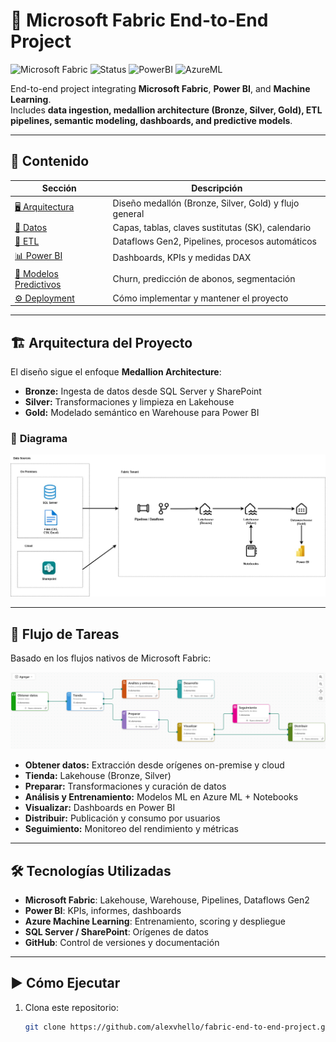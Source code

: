 # 🚀 Microsoft Fabric End-to-End Project

![Microsoft Fabric](https://img.shields.io/badge/Microsoft%20Fabric-Analytics%20Platform-purple)
![Status](https://img.shields.io/badge/status-active-brightgreen)
![PowerBI](https://img.shields.io/badge/Power%20BI-DAX-yellow)
![AzureML](https://img.shields.io/badge/Azure%20Machine%20Learning-ML-blue)

End-to-end project integrating **Microsoft Fabric**, **Power BI**, and **Machine Learning**.  
Includes **data ingestion, medallion architecture (Bronze, Silver, Gold), ETL pipelines, semantic modeling, dashboards, and predictive models**.

---

## 📌 **Contenido**
| Sección | Descripción |
|---------|-------------|
| [🖥 Arquitectura](docs/Arquitectura.md) | Diseño medallón (Bronze, Silver, Gold) y flujo general |
| [📂 Datos](docs/Datos.md) | Capas, tablas, claves sustitutas (SK), calendario |
| [🔄 ETL](docs/ETL.md) | Dataflows Gen2, Pipelines, procesos automáticos |
| [📊 Power BI](docs/PowerBI.md) | Dashboards, KPIs y medidas DAX |
| [🤖 Modelos Predictivos](docs/ModelosPredictivos.md) | Churn, predicción de abonos, segmentación |
| [⚙ Deployment](docs/Deployment.md) | Cómo implementar y mantener el proyecto |

---

## 🏗 **Arquitectura del Proyecto**
El diseño sigue el enfoque **Medallion Architecture**:
- **Bronze:** Ingesta de datos desde SQL Server y SharePoint
- **Silver:** Transformaciones y limpieza en Lakehouse
- **Gold:** Modelado semántico en Warehouse para Power BI

### 📐 **Diagrama**
![Arquitectura](assets/arquitectura.jpg)

---

## 🔄 **Flujo de Tareas**
Basado en los flujos nativos de Microsoft Fabric:

![Flujo de Tareas](assets/taskflow.png)

- **Obtener datos:** Extracción desde orígenes on-premise y cloud
- **Tienda:** Lakehouse (Bronze, Silver)
- **Preparar:** Transformaciones y curación de datos
- **Análisis y Entrenamiento:** Modelos ML en Azure ML + Notebooks
- **Visualizar:** Dashboards en Power BI
- **Distribuir:** Publicación y consumo por usuarios
- **Seguimiento:** Monitoreo del rendimiento y métricas

---

## 🛠 **Tecnologías Utilizadas**
- **Microsoft Fabric**: Lakehouse, Warehouse, Pipelines, Dataflows Gen2
- **Power BI**: KPIs, informes, dashboards
- **Azure Machine Learning**: Entrenamiento, scoring y despliegue
- **SQL Server / SharePoint**: Orígenes de datos
- **GitHub**: Control de versiones y documentación

---

## ▶ **Cómo Ejecutar**
1. Clona este repositorio:
   ```bash
   git clone https://github.com/alexvhello/fabric-end-to-end-project.git

